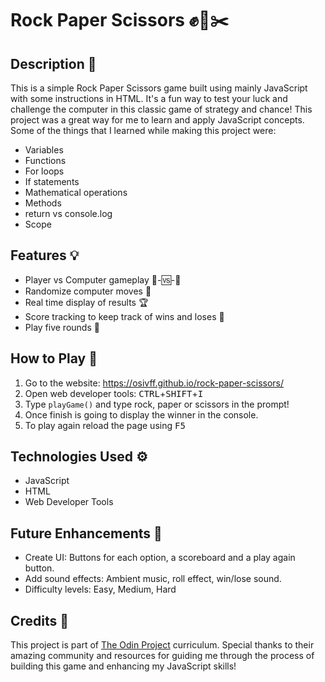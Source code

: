 # Rock Paper Scissors ✊📄✂️

## Description 📝
This is a simple Rock Paper Scissors game built using mainly JavaScript with some instructions in HTML. It's a fun way to test your luck and challenge the computer in this classic game of strategy and chance! This project was a great way for me to learn and apply JavaScript concepts. Some of the things that I learned while making this project were:
 - Variables
 - Functions
 - For loops
 - If statements
 - Mathematical operations
 - Methods
 - return vs console.log
 - Scope

## Features 💡
 - Player vs Computer gameplay 👱-🆚-🤖
 - Randomize computer moves 🎲
 - Real time display of results 🏆
 - Score tracking to keep track of wins and loses 👑
 - Play five rounds 🔄
 
 ## How to Play 📜
 1. Go to the website: https://osivff.github.io/rock-paper-scissors/
 2. Open web developer tools: <kbd>CTRL</kbd>+<kbd>SHIFT</kbd>+<kbd>I</kbd>
 3. Type <code>playGame()</code> and type rock, paper or scissors in the prompt!
 4. Once finish is going to display the winner in the console.
 5. To play again reload the page using <kbd>F5</kbd>

 ## Technologies Used ⚙️
 - JavaScript
 - HTML
 - Web Developer Tools

 ## Future Enhancements 🚀
 - Create UI: Buttons for each option, a scoreboard and a play again button.
 - Add sound effects: Ambient music, roll effect, win/lose sound.
 - Difficulty levels: Easy, Medium, Hard

 ## Credits 🙏
 This project is part of [The Odin Project](https://www.theodinproject.com/lessons/foundations-rock-paper-scissors) curriculum. Special thanks to their amazing community and resources for guiding me through the process of building this game and enhancing my JavaScript skills!
